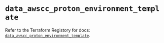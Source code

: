 # `data_awscc_proton_environment_template`

Refer to the Terraform Registory for docs: [`data_awscc_proton_environment_template`](https://registry.terraform.io/providers/hashicorp/awscc/0.70.0/docs/data-sources/proton_environment_template).
